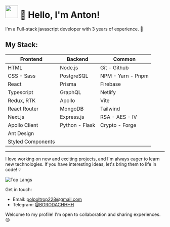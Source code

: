 # <img width="40" src="https://github.githubassets.com/images/mona-loading-default.gif"> 👋 Hello, I'm Anton!

I'm a Full-stack javascript developer with 3 years of experience. 🚀

## My Stack:

| Frontend          | Backend            | Common              |
|-------------------|--------------------|---------------------|
| HTML              | Node.js            | Git - Github        |
| CSS - Sass        | PostgreSQL         | NPM - Yarn - Pnpm   |
| React             | Prisma             | Firebase            |
| Typescript        | GraphQL            | Netlify             |
| Redux, RTK        | Apollo             | Vite                |
| React Router      | MongoDB            | Tailwind            |
| Next.js           | Express.js         | RSA - AES - IV      |
| Apollo Client     | Python - Flask     | Crypto - Forge      |
| Ant Design        |                    |                     |
| Styled Components |                    |                     |

---

I love working on new and exciting projects, and I'm always eager to learn new technologies.
If you have interesting ideas, let's bring them to life in code! 💡

![Top Langs](https://github-readme-stats.vercel.app/api/top-langs/?username=AntonBelousovWEB&layout=compact&shadow_blue)

Get in touch:
- Email: polpoltrop228@gmail.com
- Telegram: [@BORODACHHHH](https://t.me/BORODACHHHH)

Welcome to my profile! I'm open to collaboration and sharing experiences. 😊
